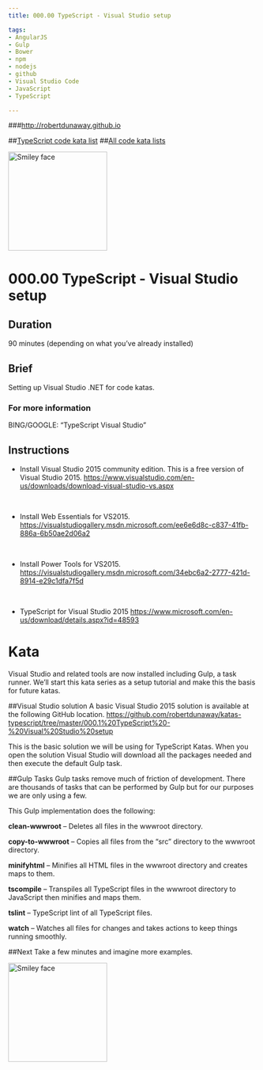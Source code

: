 ```yaml
---
title: 000.00 TypeScript - Visual Studio setup

tags: 
- AngularJS
- Gulp
- Bower
- npm
- nodejs
- github
- Visual Studio Code
- JavaScript
- TypeScript

---
```


###http://robertdunaway.github.io

##[TypeScript code kata list](http://mycodekatas.github.io/typescript.html)
##[All code kata lists](http://mycodekatas.github.io/)

 <img src="https://raw.githubusercontent.com/robertdunaway/katas-typescript/master/katas-TS-logo.png" alt="Smiley face" height="200" width="200"> 

# 000.00 TypeScript - Visual Studio setup

## Duration
90 minutes (depending on what you’ve already installed)

## Brief
Setting up Visual Studio .NET for code katas. 

### For more information 
BING/GOOGLE: “TypeScript Visual Studio”

## Instructions

 - Install Visual Studio 2015 community edition.  This is a free version of Visual Studio 2015.
https://www.visualstudio.com/en-us/downloads/download-visual-studio-vs.aspx

<br>

 - Install Web Essentials for VS2015.
https://visualstudiogallery.msdn.microsoft.com/ee6e6d8c-c837-41fb-886a-6b50ae2d06a2

<br>

 - Install Power Tools for VS2015.
https://visualstudiogallery.msdn.microsoft.com/34ebc6a2-2777-421d-8914-e29c1dfa7f5d

<br>

 - TypeScript for Visual Studio 2015
https://www.microsoft.com/en-us/download/details.aspx?id=48593




# Kata

Visual Studio and related tools are now installed including Gulp, a task runner.  We’ll start this kata series as a setup tutorial and make this the basis for future katas.
<br>

##Visual Studio solution
A basic Visual Studio 2015 solution is available at the following GitHub location.
https://github.com/robertdunaway/katas-typescript/tree/master/000.1%20TypeScript%20-%20Visual%20Studio%20setup
<br/>

This is the basic solution we will be using for TypeScript Katas.  When you open the solution Visual Studio will download all the packages needed and then execute the default Gulp task.
<br/>

##Gulp Tasks
Gulp tasks remove much of friction of development.  There are thousands of tasks that can be performed by Gulp but for our purposes we are only using a few.
<br/>

This Gulp implementation does the following:
<br/>

**clean-wwwroot** – Deletes all files in the wwwroot directory.
<br/>

**copy-to-wwwroot** – Copies all files from the “src” directory to the wwwroot directory.
<br/>

**minifyhtml** – Minifies all HTML files in the wwwroot directory and creates maps to them.
<br/>

**tscompile** – Transpiles all TypeScript files in the wwwroot directory to JavaScript then minifies and maps them.
<br/>

**tslint** – TypeScript lint of all TypeScript files.
<br/>

**watch** – Watches all files for changes and takes actions to keep things running smoothly.


##Next
Take a few minutes and imagine more examples. 

 <img src="https://raw.githubusercontent.com/robertdunaway/katas-typescript/master/katas-TS-logo.png" alt="Smiley face" height="200" width="200"> 